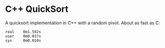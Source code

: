 # C++ QuickSort

A quicksort implementation in C++ with a random pivot. About as fast as C: 

    real    0m1.592s
    user    0m0.037s
    sys     0m0.010s
